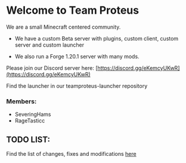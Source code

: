# Welcome to Team Proteus

We are a small Minecraft centered community. 

- We have a custom Beta server with plugins, custom client, custom server and custom launcher

- We also run a Forge 1.20.1 server with many mods.

Please join our Discord server here: [https://discord.gg/eKemcyUKwR](https://discord.gg/eKemcyUKwR)

Find the launcher in our teamproteus-launcher repository

### Members:
- SeveringHams
- RageTasticc

## TODO LIST:

Find the list of changes, fixes and modifications [here](todo.md#arrow_right-to-do)
